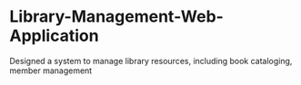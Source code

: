# Library-Management-Web-Application
Designed a system to manage library resources, including book cataloging,  member management
